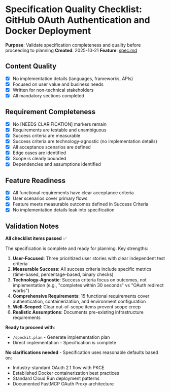 # Specification Quality Checklist: GitHub OAuth Authentication and Docker Deployment

**Purpose**: Validate specification completeness and quality before proceeding to planning
**Created**: 2025-10-21
**Feature**: [spec.md](../spec.md)

## Content Quality

- [x] No implementation details (languages, frameworks, APIs)
- [x] Focused on user value and business needs
- [x] Written for non-technical stakeholders
- [x] All mandatory sections completed

## Requirement Completeness

- [x] No [NEEDS CLARIFICATION] markers remain
- [x] Requirements are testable and unambiguous
- [x] Success criteria are measurable
- [x] Success criteria are technology-agnostic (no implementation details)
- [x] All acceptance scenarios are defined
- [x] Edge cases are identified
- [x] Scope is clearly bounded
- [x] Dependencies and assumptions identified

## Feature Readiness

- [x] All functional requirements have clear acceptance criteria
- [x] User scenarios cover primary flows
- [x] Feature meets measurable outcomes defined in Success Criteria
- [x] No implementation details leak into specification

## Validation Notes

**All checklist items passed** ✅

The specification is complete and ready for planning. Key strengths:

1. **User-Focused**: Three prioritized user stories with clear independent test criteria
2. **Measurable Success**: All success criteria include specific metrics (time-based, percentage-based, binary checks)
3. **Technology-Agnostic**: Success criteria focus on outcomes, not implementation (e.g., "completes within 30 seconds" vs "OAuth redirect works")
4. **Comprehensive Requirements**: 15 functional requirements cover authentication, containerization, and environment configuration
5. **Well-Scoped**: Clear out-of-scope items prevent scope creep
6. **Realistic Assumptions**: Documents pre-existing infrastructure requirements

**Ready to proceed with**:
- `/speckit.plan` - Generate implementation plan
- Direct implementation - Specification is complete

**No clarifications needed** - Specification uses reasonable defaults based on:
- Industry-standard OAuth 2.1 flow with PKCE
- Established Docker containerization best practices
- Standard Cloud Run deployment patterns
- Documented FastMCP OAuth Proxy architecture
